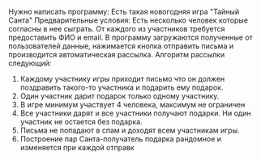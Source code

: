 Нужно написать программу:
Есть такая новогодняя игра "Тайный Санта"
Предварительные условия:
Есть несколько человек которые согласны в нее сыграть. От каждого из участников требуется предоставить ФИО и email.
В программу загружаются полученные от пользователей данные, нажимается кнопка отправить письма и производится автоматическая рассылка.
Алгоритм рассылки следующий:
1) Каждому участнику игры приходит письмо что он должен поздравить такого-то участника и подарить ему подарок.
2) Один участник дарит подарок только одному участнику.
3) В игре минимум участвует 4 человека, максимум не ограничен
4) Все участники дарят и все участники получают подарки. Ни один участник не остается без подарка.
5) Письма не попадают в спам и доходят всем участникам игры.
6) Построение пар Санта-получатель подарка рандомное и изменяется при каждой отправк
